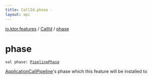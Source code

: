 ```yaml
---
title: CallId.phase - 
layout: api
---
```


<div class='api-docs-breadcrumbs'><a href="../index.html">io.ktor.features</a> / <a href="index.html">CallId</a> / <a href="./phase.html">phase</a></div>

# phase

<div class="signature"><code><span class="keyword">val </span><span class="identifier">phase</span><span class="symbol">: </span><a href="../../io.ktor.util.pipeline/-pipeline-phase/index.html"><span class="identifier">PipelinePhase</span></a></code></div>

<a href="../../io.ktor.application/-application-call-pipeline/index.html">ApplicationCallPipeline</a>'s phase which this feature will be installed to

